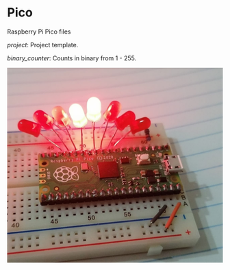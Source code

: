 # Pico
Raspberry Pi Pico files

*project*:
Project template.

*binary_counter*:
Counts in binary from 1 - 255.

<img src="src/pico_binary_on.jpeg" alt="pico binary on image"/>
